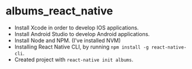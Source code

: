 # albums_react_native


- Install Xcode in order to develop IOS applications.
- Install Android Studio to develop Android applications.
- Install Node and NPM. (I've installed NVM)
- Installing React Native CLI, by running `npm install -g react-native-cli`.
- Created project with `react-native init albums`.

